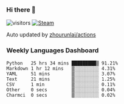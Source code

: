 ### Hi there 👋

![visitors](https://visitor-badge.glitch.me/badge?page_id=zhourunlai)
[![Steam](https://img.shields.io/badge/dynamic/json?label=Steam&query=%24.data.totalSubs&url=https%3A%2F%2Fapi.spencerwoo.com%2Fsubstats%2F%3Fsource%3DsteamGames%26queryKey%3D76561198285156854&suffix=%20Games&logo=steam&labelColor=134375&color=0b1a37&longCache=true)](http://steamcommunity.com/profiles/76561198285156854)

Auto updated by <a href="https://github.com/zhourunlai/zhourunlai/actions" target="_blank">zhourunlai/actions</a>

### Weekly Languages Dashboard

<!--PART:wakatime-->
```text
Python   25 hrs 34 mins █████████▒ 91.21%
Markdown 1 hr 12 mins   ▒░░░░░░░░░ 4.31%
YAML     51 mins        ▒░░░░░░░░░ 3.07%
Text     21 mins        ▒░░░░░░░░░ 1.25%
CSV      1 min          ▒░░░░░░░░░ 0.11%
Other    0 secs         ▒░░░░░░░░░ 0.04%
Charmci  0 secs         ▒░░░░░░░░░ 0.02%
```
<!--PART:wakatime-->
